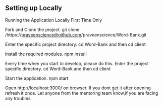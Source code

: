 ## Setting up Locally
Running the Application Locally
First Time Only

Fork and Clone the project.
     git clone /https://praveenscience@github.com/praveenscience/Word-Bank.git

Enter the specific project directory.
      cd Word-Bank and then cd  client

Install the required modules.
      npm install

Every time when you start to develop, please do this.
Enter the project specific directory.
      cd Word-Bank and then cd client

Start the application.
      npm start

Open http://localhost:3000/ on browser. If you dont get it after opening refresh it once. 
Let anyone from the mentoring team know,if you are facing any troubles.
